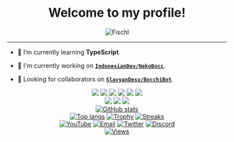 <div class="intro" align="center">
  <h1>Welcome to my profile!</h1>
  <img src="https://i.ibb.co/FwcFVJt/fischl.jpg" alt="Fischl">
</div>

---

- 🌱 I’m currently learning **TypeScript**.

- 📝 I'm currently working on **[`IndonesianDev/NekoBocc`](https://github.com/IndonesianDev/NekoBocc)**.

- 👥 Looking for collaborators on **[`SlavyanDesu/BocchiBot`](https://github.com/SlavyanDesu/BocchiBot)**.

<div class="tools" align="center">
  <img src="https://img.shields.io/badge/-JavaScript-black?style=flat-square&logo=javascript">
  <img src="https://img.shields.io/badge/-Node.js-black?style=flat-square&logo=Node.js">
  <img src="https://img.shields.io/badge/-HTML5-black?style=flat-square&logo=html5&logoColor=e34f26">
  <img src="https://img.shields.io/badge/-CSS3-black?style=flat-square&logo=css3&logoColor=1572b6">
  <img src="https://img.shields.io/badge/-Git-black?style=flat-square&logo=git">
  <img src="https://img.shields.io/badge/-GitHub-black?style=flat-square&logo=github">
  <br>
  <img src="https://img.shields.io/badge/-Python-black?style=flat-square&logo=python">
  <img src="https://img.shields.io/badge/-Windows-black?style=flat-square&logo=windows">
  <img src="https://img.shields.io/badge/-VS_Code-black?style=flat-square&logo=visual-studio-code">
</div>

<div class="me" align="center">
  <a href="https://github.com/SlavyanDesu"><img src="https://github-readme-stats.vercel.app/api?username=SlavyanDesu&bg_color=30,e96443,904e95&title_color=fff&text_color=fff&icon_color=fff&hide_border=true&show_icons=true" alt="GitHub stats"></a>
  <br>
  <a href="https://github.com/SlavyanDesu"><img src="https://github-readme-stats.vercel.app/api/top-langs?username=SlavyanDesu&bg_color=30,e96443,904e95&title_color=fff&text_color=fff&hide_border=true&show_icons=true&layout=compact" alt="Top langs"></a>
  <a href="https://github.com/SlavyanDesu/github-profile-trophy"><img src="https://github-profile-trophy.vercel.app/?username=SlavyanDesu&theme=onedark" alt="Trophy"></a>
  <a href="https://github.com/SlavyanDesu"><img src="https://github-readme-streak-stats.herokuapp.com/?user=SlavyanDesu" alt="Streaks"></a>
</div>

<div class="contact" align="center">
  <a href="https://www.youtube.com/channel/UCg_NUppMwYKiGp23rjFMyEg"><img src="https://img.shields.io/badge/YouTube-Heikal%20Syah%20Shiddiq-ff0000?style=for-the-badge&logo=youtube&logoColor=ff0000&link=https://www.youtube.com/channel/UCg_NUppMwYKiGp23rjFMyEg" alt="YouTube"></a>
  <a href="mailto:slavyan@secret.fyi"><img src="https://img.shields.io/badge/Gmail-slavyan@secret.fyi-ea4335?style=for-the-badge&logo=Gmail&logoColor=ea4335&link=mailto:slavyan@secret.fyi" alt="Email"></a>
  <a href="https://twitter.com/sl_avyan"><img src="https://img.shields.io/twitter/follow/sl_avyan?logo=twitter&style=for-the-badge" alt="Twitter"></a>
  <a href="https://discordapp.com/user/446297580431998977"><img src="https://discord.c99.nl/widget/theme-1/446297580431998977.png" alt="Discord"></a>
  <br>
  <a href="https://github.com/SlavyanDesu"><img src="https://komarev.com/ghpvc/?username=SlavyanDesu&label=VIEWS&style=flat-square&color=orange" alt="Views"></a>

</div>
